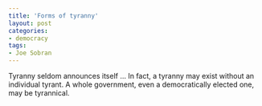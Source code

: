 ```yaml
---
title: 'Forms of tyranny'
layout: post
categories:
- democracy
tags:
- Joe Sobran
---
```


Tyranny seldom announces itself ... In fact, a tyranny may exist without an individual tyrant. A whole government, even a democratically elected one, may be tyrannical.